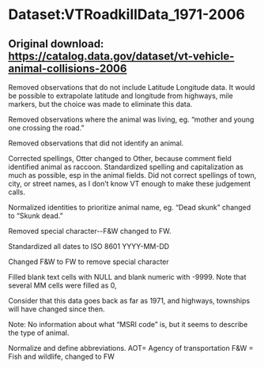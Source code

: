 # Dataset:VTRoadkillData_1971-2006

## Original download: https://catalog.data.gov/dataset/vt-vehicle-animal-collisions-2006

Removed observations that do not include Latitude Longitude data. It would be possible to extrapolate latitude and longitude from highways, mile markers, but the choice was made to eliminate this data. 

Removed observations where the animal was living, eg. “mother and young one crossing the road.”

Removed observations that did not identify an animal.

Corrected spellings, Otter changed to Other, because comment field identified animal as raccoon. Standardized spelling and capitalization as much as possible, esp in the animal fields. Did not correct spellings of town, city, or street names, as I don’t know VT enough to make these judgement calls. 

Normalized identities to prioritize animal name, eg. “Dead skunk” changed to “Skunk dead.”

Removed special character--F&W changed to FW. 

Standardized all dates to ISO 8601  YYYY-MM-DD

Changed F&W to FW to remove special character

Filled blank text cells with NULL and blank numeric with -9999. Note that several MM cells were filled as 0, 

Consider that this data goes back as far as 1971, and highways, townships will have changed since then. 

Note: No information about what “MSRI code” is, but it seems to describe the type of animal. 

Normalize and define abbreviations.
AOT= Agency of transportation
F&W = Fish and wildlife, changed to FW


